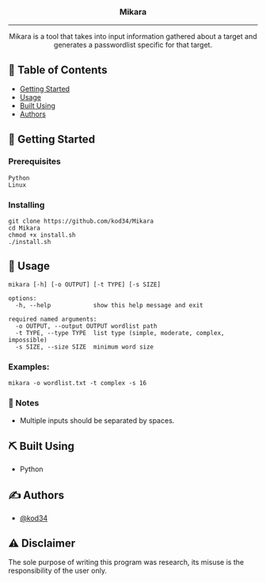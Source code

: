 

<h3 align="center"><b>Mikara</b></h3>



---

<p align="center"> Mikara is a tool that takes into input information gathered about a target and generates a passwordlist specific for that target.
    <br> 
</p>

## 📝 Table of Contents

- [Getting Started](#getting_started)
- [Usage](#usage)
- [Built Using](#built_using)
- [Authors](#authors)


## 🏁 Getting Started <a name = "getting_started"></a>


### Prerequisites


```
Python
Linux
```

### Installing


```
git clone https://github.com/kod34/Mikara
cd Mikara
chmod +x install.sh
./install.sh
```

## 🎈 Usage <a name="usage"></a>

```
mikara [-h] [-o OUTPUT] [-t TYPE] [-s SIZE]

options:
  -h, --help            show this help message and exit

required named arguments:
  -o OUTPUT, --output OUTPUT wordlist path
  -t TYPE, --type TYPE  list type (simple, moderate, complex, impossible)
  -s SIZE, --size SIZE  minimum word size

```
### Examples:  

```
mikara -o wordlist.txt -t complex -s 16
```

### 📝 Notes  

- Multiple inputs should be separated by spaces.

## ⛏️ Built Using <a name = "built_using"></a>

- Python

## ✍️ Authors <a name = "authors"></a>

- [@kod34](https://github.com/kod34)

## ⚠️ Disclaimer
The sole purpose of writing this program was research, its misuse is the responsibility of the user only.
